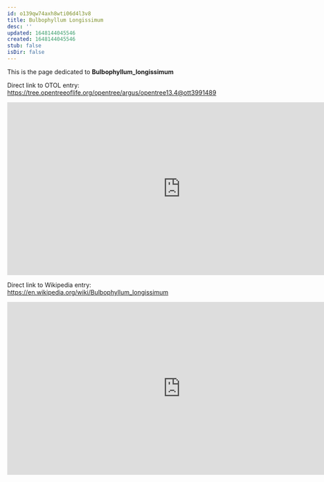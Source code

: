 ```yaml
---
id: o139qw74axh8wti06d4l3v8
title: Bulbophyllum Longissimum
desc: ''
updated: 1648144045546
created: 1648144045546
stub: false
isDir: false
---
```

This is the page dedicated to **Bulbophyllum_longissimum**


Direct link to OTOL entry: https://tree.opentreeoflife.org/opentree/argus/opentree13.4@ott3991489



<html>
    <body>
    <iframe src="https://tree.opentreeoflife.org/opentree/argus/opentree13.4@ott3991489"
    width="800" height="400" frameborder="0" allowfullscreen> </iframe>
    </body>
</html>
    


Direct link to Wikipedia entry: https://en.wikipedia.org/wiki/Bulbophyllum_longissimum



<html>
    <body>
    <iframe src="https://en.wikipedia.org/wiki/Bulbophyllum_longissimum"
    width="800" height="400" frameborder="0" allowfullscreen> </iframe>
    </body>
</html>
    
